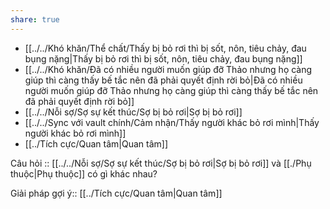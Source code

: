 ```yaml
---
share: true
---
```

- [[../../Khó khăn/Thể chất/Thấy bị bỏ rơi thì bị sốt, nôn, tiêu chảy, đau bụng nặng|Thấy bị bỏ rơi thì bị sốt, nôn, tiêu chảy, đau bụng nặng]]
- [[../../Khó khăn/Đã có nhiều người muốn giúp đỡ Thảo nhưng họ càng giúp thì càng thấy bế tắc nên đã phải quyết định rời bỏ|Đã có nhiều người muốn giúp đỡ Thảo nhưng họ càng giúp thì càng thấy bế tắc nên đã phải quyết định rời bỏ]]
- [[../../Nỗi sợ/Sợ sự kết thúc/Sợ bị bỏ rơi|Sợ bị bỏ rơi]]
- [[../../Sync với vault chính/Cảm nhận/Thấy người khác bỏ rơi mình|Thấy người khác bỏ rơi mình]]
- [[../Tích cực/Quan tâm|Quan tâm]]


Câu hỏi :: [[../../Nỗi sợ/Sợ sự kết thúc/Sợ bị bỏ rơi|Sợ bị bỏ rơi]] và [[./Phụ thuộc|Phụ thuộc]] có gì khác nhau?

Giải pháp gợi ý:: [[../Tích cực/Quan tâm|Quan tâm]]